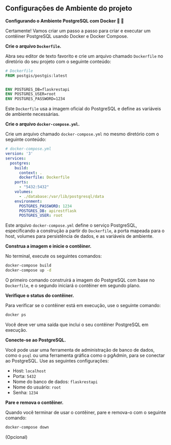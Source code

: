 ## Configurações de Ambiente do projeto 

**Configurando o Ambiente PostgreSQL com Docker 🔧 🐳**

Certamente! Vamos criar um passo a passo para criar e executar um contêiner PostgreSQL usando Docker e Docker Compose.

**Crie o arquivo `Dockerfile`.**

Abra seu editor de texto favorito e crie um arquivo chamado `Dockerfile` no diretório do seu projeto com o seguinte conteúdo:

```Dockerfile
# Dockerfile
FROM postgis/postgis:latest


ENV POSTGRES_DB=flaskrestapi
ENV POSTGRES_USER=root
ENV POSTGRES_PASSWORD=1234

```

Este `Dockerfile` usa a imagem oficial do PostgreSQL e define as variáveis de ambiente necessárias.

**Crie o arquivo `docker-compose.yml`.**

Crie um arquivo chamado `docker-compose.yml` no mesmo diretório com o seguinte conteúdo:

```yaml
# docker-compose.yml
version: '3'
services:
  postgres:
    build:
      context: .
      dockerfile: Dockerfile
    ports:
      - "5432:5432"
    volumes:
      - ./database:/var/lib/postgresql/data
    environment:
      POSTGRES_PASSWORD: 1234
      POSTGRES_DB: apirestflask
      POSTGRES_USER: root
```

Este arquivo `docker-compose.yml` define o serviço PostgreSQL, especificando a construção a partir do `Dockerfile`, a porta mapeada para o host, volumes para persistência de dados, e as variáveis de ambiente.

**Construa a imagem e inicie o contêiner.**

No terminal, execute os seguintes comandos:

```bash
docker-compose build
docker-compose up -d
```

O primeiro comando construirá a imagem do PostgreSQL com base no `Dockerfile`, e o segundo iniciará o contêiner em segundo plano.

**Verifique o status do contêiner.**

Para verificar se o contêiner está em execução, use o seguinte comando:

```bash
docker ps
```

Você deve ver uma saída que inclui o seu contêiner PostgreSQL em execução.

**Conecte-se ao PostgreSQL.**

Você pode usar uma ferramenta de administração de banco de dados, como o `psql` ou uma ferramenta gráfica como o pgAdmin, para se conectar ao PostgreSQL. Use as seguintes configurações:

- Host: `localhost`
- Porta: `5432`
- Nome do banco de dados: `flaskrestapi`
- Nome do usuário: `root`
- Senha: `1234`

**Pare e remova o contêiner.**

Quando você terminar de usar o contêiner, pare e remova-o com o seguinte comando:

```bash
docker-compose down
```
(Opcional)